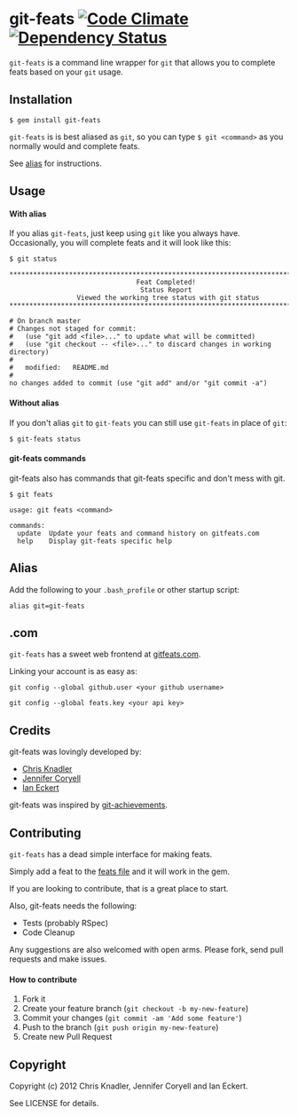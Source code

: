 # git-feats [![Code Climate](https://codeclimate.com/badge.png)](https://codeclimate.com/github/cknadler/git-feats) [![Dependency Status](https://gemnasium.com/cknadler/git-feats.png)](https://gemnasium.com/cknadler/git-feats) 

`git-feats` is a command line wrapper for `git` that allows you to complete feats based on your `git` usage.

## Installation

    $ gem install git-feats
    
`git-feats` is is best aliased as `git`, so you can type `$ git <command>` as you normally would and complete feats.

See [alias](#alias) for instructions.

## Usage

#### With alias

If you alias `git-feats`, just keep using `git` like you always have. Occasionally, you will complete feats and it will look like this:

```
$ git status

********************************************************************************
                                Feat Completed!                                 
                                 Status Report                                  
                 Viewed the working tree status with git status                 
********************************************************************************

# On branch master
# Changes not staged for commit:
#   (use "git add <file>..." to update what will be committed)
#   (use "git checkout -- <file>..." to discard changes in working directory)
#
#	modified:   README.md
#
no changes added to commit (use "git add" and/or "git commit -a")

```

#### Without alias

If you don't alias `git` to `git-feats` you can still use `git-feats` in place of `git`:

```
$ git-feats status
```

#### git-feats commands

git-feats also has commands that git-feats specific and don't mess with git.


```
$ git feats

usage: git feats <command>

commands:
  update  Update your feats and command history on gitfeats.com
  help    Display git-feats specific help
```

## Alias

Add the following to your `.bash_profile` or other startup script:

```
alias git=git-feats
```

## .com

`git-feats` has a sweet web frontend at [gitfeats.com](http://gitfeats.com).

Linking your account is as easy as:

```
git config --global github.user <your github username>
```

```
git config --global feats.key <your api key>
```

## Credits

git-feats was lovingly developed by:

* [Chris Knadler](https://github.com/cknadler)
* [Jennifer Coryell](https://github.com/dasmoose)
* [Ian Eckert](https://github.com/ieckert)

git-feats was inspired by [git-achievements](https://github.com/icefox/git-achievements).


## Contributing

`git-feats` has a dead simple interface for making feats. 

Simply add a feat to the [feats file][feats-file] and it will work in the gem.

If you are looking to contribute, that is a great place to start.

Also, git-feats needs the following:

* Tests (probably RSpec)
* Code Cleanup

Any suggestions are also welcomed with open arms. Please fork, send pull requests and make issues.

#### How to contribute

1. Fork it
2. Create your feature branch (`git checkout -b my-new-feature`)
3. Commit your changes (`git commit -am 'Add some feature'`)
4. Push to the branch (`git push origin my-new-feature`)
5. Create new Pull Request


## Copyright

Copyright (c) 2012 Chris Knadler, Jennifer Coryell and Ian Eckert. 

See LICENSE for details.

[feats-file]: https://github.com/cknadler/git-feats/blob/master/lib/git-feats/feats/feats.yml
